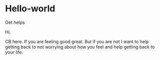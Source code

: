 # Hello-world
Get helps

Hi.

CB here. 
If you are feeling good great. But if you are not I want to help getting back to not worrying about how you feel and help getting back to your life.


